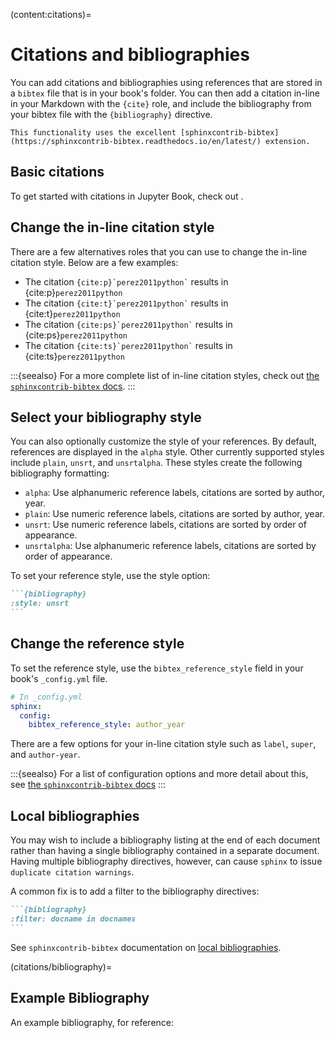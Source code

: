 (content:citations)=
# Citations and bibliographies

You can add citations and bibliographies using references that are stored in a `bibtex` file that is in your book's folder. You can then add a citation in-line in your Markdown with the `{cite}` role, and include the bibliography from your bibtex file with the `{bibliography}` directive.

```{seealso}
This functionality uses the excellent [sphinxcontrib-bibtex](https://sphinxcontrib-bibtex.readthedocs.io/en/latest/) extension.
```

## Basic citations

To get started with citations in Jupyter Book, check out [](tutorials:references).

## Change the in-line citation style

There are a few alternatives roles that you can use to change the in-line citation style. Below are a few examples:

- The citation `` {cite:p}`perez2011python` `` results in {cite:p}`perez2011python`
- The citation `` {cite:t}`perez2011python` `` results in {cite:t}`perez2011python`
- The citation `` {cite:ps}`perez2011python` `` results in {cite:ps}`perez2011python`
- The citation `` {cite:ts}`perez2011python` `` results in {cite:ts}`perez2011python`

:::{seealso}
For a more complete list of in-line citation styles, check out [the `sphinxcontrib-bibtex` docs](https://sphinxcontrib-bibtex.readthedocs.io/en/latest/usage.html#roles-and-directives).
:::

## Select your bibliography style

You can also optionally customize the style of your references.
By default, references are displayed in the `alpha` style.
Other currently supported styles include `plain`, `unsrt`, and `unsrtalpha`.
These styles create the following bibliography formatting:

* `alpha`: Use alphanumeric reference labels, citations are sorted by author, year.
* `plain`: Use numeric reference labels, citations are sorted by author, year.
* `unsrt`: Use numeric reference labels, citations are sorted by order of appearance.
* `unsrtalpha`: Use alphanumeric reference labels, citations are sorted by order of appearance.

To set your reference style, use the style option:

````md
```{bibliography}
:style: unsrt
```
````

## Change the reference style

To set the reference style, use the `bibtex_reference_style` field in your book's `_config.yml` file.

```yaml
# In _config.yml
sphinx:
  config:
    bibtex_reference_style: author_year
```

There are a few options for your in-line citation style such as `label`, `super`, and `author-year`.

:::{seealso}
For a list of configuration options and more detail about this, see [the `sphinxcontrib-bibtex` docs](https://sphinxcontrib-bibtex.readthedocs.io/en/latest/usage.html#referencing-style)
:::

## Local bibliographies

You may wish to include a bibliography listing at the end of each document
rather than having a single bibliography contained in a separate document.
Having multiple bibliography directives, however, can cause `sphinx` to issue
`duplicate citation warnings`.

A common fix is to add a filter to the bibliography directives:

````md
```{bibliography}
:filter: docname in docnames
```
````

See `sphinxcontrib-bibtex` documentation on [local bibliographies](https://sphinxcontrib-bibtex.readthedocs.io/en/latest/usage.html#section-local-bibliographies).

(citations/bibliography)=
## Example Bibliography

An example bibliography, for reference:

```{bibliography}
```
